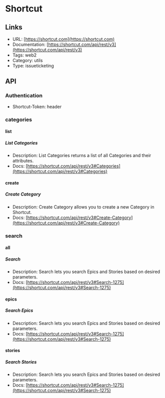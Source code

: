 # Shortcut

## Links

* URL: [https://shortcut.com](https://shortcut.com)
* Documentation: [https://shortcut.com/api/rest/v3](https://shortcut.com/api/rest/v3)
* Tags: web2
* Category: utils
* Type: issueticketing

## API

### Authentication

* Shortcut-Token: header

### categories

#### list

##### List Categories

* Description: List Categories returns a list of all Categories and their attributes.
* Docs: [https://shortcut.com/api/rest/v3#Categories](https://shortcut.com/api/rest/v3#Categories)

#### create

##### Create Category

* Description: Create Category allows you to create a new Category in Shortcut.
* Docs: [https://shortcut.com/api/rest/v3#Create-Category](https://shortcut.com/api/rest/v3#Create-Category)

### search

#### all

##### Search

* Description: Search lets you search Epics and Stories based on desired parameters.
* Docs: [https://shortcut.com/api/rest/v3#Search-1275](https://shortcut.com/api/rest/v3#Search-1275)

#### epics

##### Search Epics

* Description: Search lets you search Epics and Stories based on desired parameters.
* Docs: [https://shortcut.com/api/rest/v3#Search-1275](https://shortcut.com/api/rest/v3#Search-1275)

#### stories

##### Search Stories

* Description: Search lets you search Epics and Stories based on desired parameters.
* Docs: [https://shortcut.com/api/rest/v3#Search-1275](https://shortcut.com/api/rest/v3#Search-1275)

